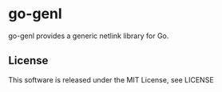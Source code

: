 # go-genl

go-genl provides a generic netlink library for Go.

## License

This software is released under the MIT License, see LICENSE
